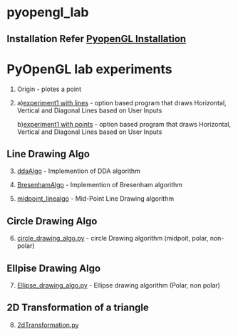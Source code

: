 # pyopengl_lab

## Installation Refer [PyopenGL Installation](https://kiranmurali93.github.io/blog/post/pyopengl/)

# PyOpenGL lab experiments 

1. Origin - plotes a point

2. a)[experiment1 with lines](https://github.com/kiranmurali93/pyopengl_lab/blob/master/experiment1usinglines.py) - option based program that draws Horizontal, Vertical and Diagonal Lines based on User Inputs 

   b)[experiment1 with points](https://github.com/kiranmurali93/pyopengl_lab/blob/master/experiment1_with_points.py) - option based program that draws Horizontal, Vertical and Diagonal Lines based on User Inputs
   
## Line Drawing Algo
3. [ddaAlgo](https://github.com/kiranmurali93/pyopengl_lab/blob/master/ddaAlgo.py) - Implemention of DDA algorithm

4. [BresenhamAlgo](https://github.com/kiranmurali93/pyopengl_lab/blob/master/BresenhamAlgo.py) - Implemention of Bresenham algorithm

5. [midpoint_linealgo](https://github.com/kiranmurali93/pyopengl_lab/blob/master/midpoint_linealgo.py) - Mid-Point Line Drawing algorithm

## Circle Drawing Algo

6. [circle_drawing_algo.py](https://github.com/kiranmurali93/pyopengl_lab/blob/master/circle_drawing_algo.py) - circle Drawing algorithm (midpoit, polar, non-polar)

## Ellpise Drawing Algo

7. [Ellipse_drawing_algo.py](https://github.com/kiranmurali93/pyopengl_lab/blob/master/ellipse_algo.py) - Ellipse drawing algorithm (Polar, non polar)

## 2D Transformation of a triangle

8. [2dTransformation.py](https://github.com/kiranmurali93/pyopengl_lab/blob/master/2dTransformation.py)
